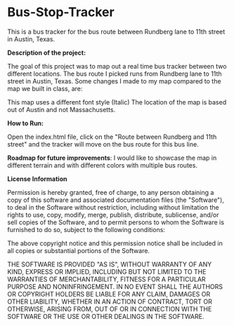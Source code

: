 # Bus-Stop-Tracker
This is a bus tracker for the bus route between Rundberg lane to 11th street in Austin, Texas.

**Description of the project:**

The goal of this project was to map out a real time bus tracker between two different locations. The bus route I picked runs from Rundberg lane to 11th street in Austin, Texas. Some changes I made to my map compared to the map we built in class, are:

This map uses a different font style (Italic)
The location of the map is based out of Austin and not Massachusetts.

**How to Run:**

Open the index.html file, click on the "Route between Rundberg and 11th street" and the tracker will move on the bus route for this bus line.

**Roadmap for future improvements**:
I would like to showcase the map in different terrain and with different colors with multiple bus routes.

**License Information**


Permission is hereby granted, free of charge, to any person obtaining a copy of this software and associated documentation files (the "Software"), to deal in the Software without restriction, including without limitation the rights to use, copy, modify, merge, publish, distribute, sublicense, and/or sell copies of the Software, and to permit persons to whom the Software is furnished to do so, subject to the following conditions:

The above copyright notice and this permission notice shall be included in all copies or substantial portions of the Software.

THE SOFTWARE IS PROVIDED "AS IS", WITHOUT WARRANTY OF ANY KIND, EXPRESS OR IMPLIED, INCLUDING BUT NOT LIMITED TO THE WARRANTIES OF MERCHANTABILITY, FITNESS FOR A PARTICULAR PURPOSE AND NONINFRINGEMENT. IN NO EVENT SHALL THE AUTHORS OR COPYRIGHT HOLDERS BE LIABLE FOR ANY CLAIM, DAMAGES OR OTHER LIABILITY, WHETHER IN AN ACTION OF CONTRACT, TORT OR OTHERWISE, ARISING FROM, OUT OF OR IN CONNECTION WITH THE SOFTWARE OR THE USE OR OTHER DEALINGS IN THE SOFTWARE.
